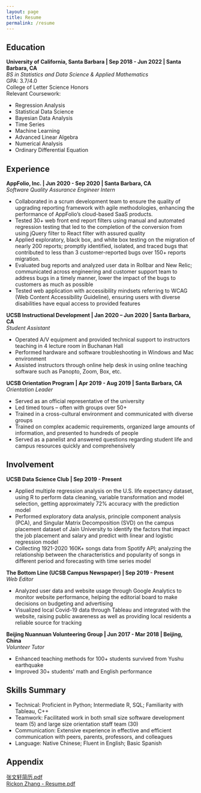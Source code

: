```yaml
---
layout: page
title: Resume
permalink: /resume
---
```


## Education
**University of California, Santa Barbara  | Sep 2018 - Jun 2022 | Santa Barbara, CA**   
*BS in Statistics and Data Science & Applied Mathematics*  
GPA: 3.7/4.0  
College of Letter Science Honors  
Relevant Coursework: 
-  Regression Analysis
-  Statistical Data Science
-  Bayesian Data Analysis
-  Time Series
-  Machine Learning
-  Advanced Linear Algebra
-  Numerical Analysis
-  Ordinary Differential Equation

## Experience

**AppFolio, Inc. | Jun 2020 - Sep 2020 | Santa Barbara, CA**  
*Software Quality Assurance Engineer Intern* 

- Collaborated in a scrum development team to ensure the quality of upgrading reporting framework with agile methodologies, enhancing the performance of AppFolio’s cloud-based SaaS products. 
- Tested 30+ web front end report filters using manual and automated regression testing that led to the completion of the conversion from using jQuery filter to React filter with assured quality
- Applied exploratory, black box, and white box testing on the migration of nearly 200 reports; promptly identified, isolated, and traced bugs that contributed to less than 3 customer-reported bugs over 150+ reports migration. 
- Evaluated bug reports and analyzed user data in Rollbar and New Relic; communicated across engineering and customer support team to address bugs in a timely manner, lower the impact of the bugs to customers as much as possible
- Tested web application with accessibility mindsets referring to WCAG (Web Content Accessibility Guideline), ensuring users with diverse disabilities have equal access to provided features

**UCSB Instructional Development | Jan 2020 – Jun 2020 | Santa Barbara, CA**  
*Student Assistant*

- Operated A/V equipment and provided technical support to instructors teaching in 4 lecture room in Buchanan Hall
- Performed hardware and software troubleshooting in Windows and Mac environment
- Assisted instructors through online help desk in using online teaching software such as Panopto, Zoom, Box, etc.

**UCSB Orientation Program | Apr 2019 - Aug 2019 | Santa Barbara, CA**  
*Orientation Leader*

- Served as an official representative of the university
- Led timed tours – often with groups over 50+
- Trained in a cross-cultural environment and communicated with diverse groups
- Trained on complex academic requirements, organized large amounts of information, and presented to hundreds of people
- Served as a panelist and answered questions regarding student life and campus resources quickly and comprehensively

## Involvement 
**UCSB Data Science Club | Sep 2019 - Present**  

- Applied multiple regression analysis on the U.S. life expectancy dataset, using R to perform data cleaning, variable transformation and model selection, getting approximately 72% accuracy with the prediction model
- Performed exploratory data analysis, principle component analysis (PCA), and Singular Matrix Decomposition (SVD) on the campus placement dataset of Jain University to identify the factors that impact the job placement and salary and predict with linear and logistic regression model
- Collecting 1921-2020 160K+ songs data from Spotify API; analyzing the relationship between the characteristics and popularity of songs in different period and forecasting with time series model

**The Bottom Line (UCSB Campus Newspaper) | Sep 2019 - Present**  
*Web Editor*

- Analyzed user data and website usage through Google Analytics to monitor website performance, helping the editorial board to make decisions on budgeting and advertising
- Visualized local Covid-19 data through Tableau and integrated with the website, raising public awareness as well as providing local residents a reliable source for tracking

**Beijing Nuannuan Volunteering Group | Jun 2017 - Mar 2018 | Beijing, China**  
*Volunteer Tutor*

- Enhanced teaching methods for 100+ students survived from Yushu earthquake
- Improved 30+ students' math and English performance

## Skills Summary
- Technical: Proficient in Python; Intermediate R, SQL; Familiarity with Tableau, C++  
- Teamwork: Facilitated work in both small size software development team (5) and large size orientation staff team (30)
- Communication: Extensive experience in effective and efficient communication with peers, parents, professors, and colleagues
- Language: Native Chinese; Fluent in English; Basic Spanish

## Appendix

[张文轩简历.pdf](https://github.com/rickonz/rickonz.github.io/blob/master/docs/%E5%BC%A0%E6%96%87%E8%BD%A9%E7%AE%80%E5%8E%86.pdf)  
[Rickon Zhang - Resume.pdf](https://github.com/rickonz/rickonz.github.io/blob/master/docs/Rickon(Wenxuan)%20Zhang%20-%20Resume.pdf)

